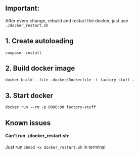 ## Important:
After every change, rebuild and restart the docker, just use ```./docker_restart.sh```

## 1. Create autoloading 
```composer install```

## 2. Build docker image
```docker build --file .docker/Dockerfile -t factory-stuff .```

## 3. Start docker
```docker run --rm -p 8080:80 factory-stuff```

## Known issues
#### Can't run ./docker_restart.sh:
Just run ```chmod +x docker_restart.sh``` in terminal
